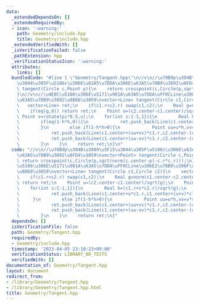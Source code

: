 ```yaml
---
data:
  _extendedDependsOn: []
  _extendedRequiredBy:
  - icon: ':warning:'
    path: Geometry/include.hpp
    title: Geometry/include.hpp
  _extendedVerifiedWith: []
  _isVerificationFailed: false
  _pathExtension: hpp
  _verificationStatusIcon: ':warning:'
  attributes:
    links: []
  bundledCode: "#line 1 \"Geometry/Tangent.hpp\"\n//v\n//\u70B9p\u304B\u3089\u5F15\
    \u3044\u305F\u5186c\u306E\u63A5\u7DDA\u306E\u63A5\u70B9\u3092\u8FD4\u3059\nvector<Point>\
    \ tangent(Circle c,Point p){\n    return crosspoint(c,Circle(p,sqrt(norm(c.center-p)-c.r*c.r)));\n\
    }\n//v\n//\u4E8C\u5186\u306E\u5171\u901A\u63A5\u7DDA\uFF0CLine\u306E2\u70B9\u306F\
    \u63A5\u70B9\u3092\u8868\u3059\nvector<Line> tangent(Circle c1,Circle c2){\n \
    \   vector<Line> ret;\n    if(c1.r<c2.r) swap(c1,c2);\n    Real g=norm(c1.center-c2.center);\n\
    \    if(eq(g,0)) return ret;\n    Point u=(c2.center-c1.center)/sqrt(g);\n   \
    \ Point v=rotate(pi*0.5,u);\n    for(int s:{-1,1}){\n        Real h=(c1.r+s*c2.r)/sqrt(g);\n\
    \        if(eq(1-h*h,0)){\n            ret.push_back(Line(c1.center+u*c1.r,c1.center+(u+v)*c1.r));\n\
    \        }\n        else if(1-h*h>0){\n            Point uu=u*h,vv=v*sqrt(1-h*h);\n\
    \            ret.push_back(Line(c1.center+(uu+vv)*c1.r,c2.center-(uu+vv)*c2.r*s));\n\
    \            ret.push_back(Line(c1.center+(uu-vv)*c1.r,c2.center-(uu-vv)*c2.r*s));\n\
    \        }\n    }\n    return ret;\n}\n"
  code: "//v\n//\u70B9p\u304B\u3089\u5F15\u3044\u305F\u5186c\u306E\u63A5\u7DDA\u306E\
    \u63A5\u70B9\u3092\u8FD4\u3059\nvector<Point> tangent(Circle c,Point p){\n   \
    \ return crosspoint(c,Circle(p,sqrt(norm(c.center-p)-c.r*c.r)));\n}\n//v\n//\u4E8C\
    \u5186\u306E\u5171\u901A\u63A5\u7DDA\uFF0CLine\u306E2\u70B9\u306F\u63A5\u70B9\u3092\
    \u8868\u3059\nvector<Line> tangent(Circle c1,Circle c2){\n    vector<Line> ret;\n\
    \    if(c1.r<c2.r) swap(c1,c2);\n    Real g=norm(c1.center-c2.center);\n    if(eq(g,0))\
    \ return ret;\n    Point u=(c2.center-c1.center)/sqrt(g);\n    Point v=rotate(pi*0.5,u);\n\
    \    for(int s:{-1,1}){\n        Real h=(c1.r+s*c2.r)/sqrt(g);\n        if(eq(1-h*h,0)){\n\
    \            ret.push_back(Line(c1.center+u*c1.r,c1.center+(u+v)*c1.r));\n   \
    \     }\n        else if(1-h*h>0){\n            Point uu=u*h,vv=v*sqrt(1-h*h);\n\
    \            ret.push_back(Line(c1.center+(uu+vv)*c1.r,c2.center-(uu+vv)*c2.r*s));\n\
    \            ret.push_back(Line(c1.center+(uu-vv)*c1.r,c2.center-(uu-vv)*c2.r*s));\n\
    \        }\n    }\n    return ret;\n}"
  dependsOn: []
  isVerificationFile: false
  path: Geometry/Tangent.hpp
  requiredBy:
  - Geometry/include.hpp
  timestamp: '2023-04-05 23:10:22+09:00'
  verificationStatus: LIBRARY_NO_TESTS
  verifiedWith: []
documentation_of: Geometry/Tangent.hpp
layout: document
redirect_from:
- /library/Geometry/Tangent.hpp
- /library/Geometry/Tangent.hpp.html
title: Geometry/Tangent.hpp
---
```

